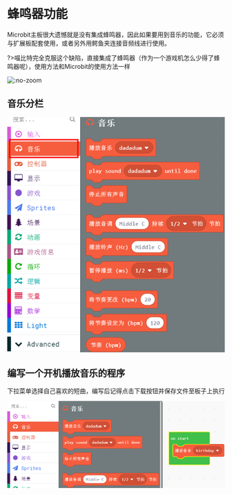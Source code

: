 # 蜂鸣器功能

Microbit主板很大遗憾就是没有集成蜂鸣器，因此如果要用到音乐的功能，它必须与扩展板配套使用，或者另外用鳄鱼夹连接音频线进行使用。

?>喵比特完全克服这个缺陷，直接集成了蜂鸣器（作为一个游戏机怎么少得了蜂鸣器呢），使用方法和Microbit的使用方法一样

![](https://s2.ax1x.com/2019/01/28/kM8nFx.png ':no-zoom')

## 音乐分栏

![](./image/c05_02.png)

## 编写一个开机播放音乐的程序

下拉菜单选择自己喜欢的短曲，编写后记得点击下载按钮并保存文件至板子上执行

![](./image/c05_03.png)

